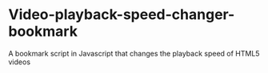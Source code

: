 # Video-playback-speed-changer-bookmark
A bookmark script in Javascript that changes the playback speed of HTML5 videos
